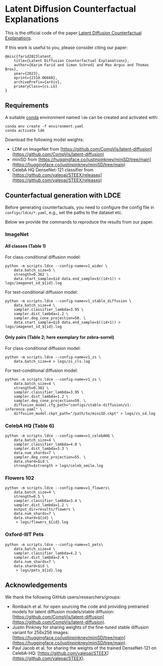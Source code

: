 # Latent Diffusion Counterfactual Explanations

This is the official code of the paper [Latent Diffusion Counterfactual Explanations](https://arxiv.org/abs/2310.06668).

If this work is useful to you, please consider citing our paper:

```
@misc{farid2023latent,
    title={Latent Diffusion Counterfactual Explanations}, 
    author={Karim Farid and Simon Schrodi and Max Argus and Thomas Brox},
    year={2023},
    eprint={2310.06668},
    archivePrefix={arXiv},
    primaryClass={cs.LG}
}
```

## Requirements
A suitable [conda](https://conda.io/) environment named `ldm` can be created
and activated with:

```
conda env create -f environment.yaml
conda activate ldm
```

Download the following model weights:
* LDM on ImageNet from [https://github.com/CompVis/latent-diffusion](https://github.com/CompVis/latent-diffusion)
* miniSD from [https://huggingface.co/justinpinkney/miniSD/tree/main](https://huggingface.co/justinpinkney/miniSD/tree/main)
* CelebA HQ DenseNet-121 classifier from [https://github.com/valeoai/STEEX/releases](https://github.com/valeoai/STEEX/releases)

## Counterfactual generation with LDCE
Before generating counterfactuals, you need to configure the config file in `configs/ldce/*.yaml`, e.g., set the paths to the dataset etc.

Below we provide the commands to reproduce the results from our paper.

### ImageNet

#### All classes (Table 1)

For class-conditional diffusion model:
```
python -m scripts.ldce --config-name=v1_wider \
    data.batch_size=5 \
    strength=0.382 \
    data.start_sample=$id data.end_sample=$((id+1)) > logs/imagenet_sd_${id}.log 
```

For text-conditional diffusion model:
```
python -m scripts.ldce --config-name=v1_stable_diffusion \
    data.batch_size=4 \
    sampler.classifier_lambda=3.95 \
    sampler.dist_lambda=1.2 \
    sampler.deg_cone_projection=50. \
    data.start_sample=$id data.end_sample=$((id+1)) > logs/imagenet_sd_${id}.log 
```

#### Only pairs (Table 2; here exemplary for zebra-sorrel)

For class-conditional diffusion model:
```
python -m scripts.ldce --config-name=v1_zs \
    data.batch_size=4 > logs/zs_cls.log 
```

For text-conditional diffusion model:
```
python -m scripts.ldce --config-name=v1_zs \
    data.batch_size=4 \
    strength=0.382 \
    sampler.classifier_lambda=3.95 \
    sampler.dist_lambda=1.2 \
    sampler.deg_cone_projection=50. \
    diffusion_model.cfg_path="configs/stable-diffusion/v1-inference.yaml" \
    diffusion_model.ckpt_path="/path/to/miniSD.ckpt" > logs/zs_sd.log 
```

### CelebA HQ (Table 6)

```
python -m scripts.ldce --config-name=v1_celebAHQ \
    data.batch_size=4 \
    sampler.classifier_lambda=4.0 \
    sampler.dist_lambda=3.3 \
    data.num_shards=7 \
    sampler.deg_cone_projection=55. \
    data.shard=$id \
    strength=$strength > logs/celeb_smile.log 
```

### Flowers 102

```
python -m scripts.ldce --config-name=v1_flowers\
    data.batch_size=4 \
    strength=0.5 \
    sampler.classifier_lambda=3.4 \
    sampler.dist_lambda=1.2 \
    output_dir=results/flowers \
    data.num_shards=7 \
    data.shard=${id} \
     > logs/flowers_${id}.log 
```

### Oxford-IIIT Pets

```
python -m scripts.ldce --config-name=v1_pets\
    data.batch_size=4 \
    sampler.classifier_lambda=4.2 \
    sampler.dist_lambda=2.4 \
    data.num_shards=7 \
    data.shard=$id \
     > logs/pets_${id}.log 
```

## Acknowledgements

We thank the following GitHub users/researchers/groups:

* Rombach et al. for open sourcing the code and providing pretrained models for latent diffusion models/stable diffusion: [https://github.com/CompVis/latent-diffusion](https://github.com/CompVis/latent-diffusion).
* Justin Pinkney for sharing weights of the fine-tuned stable diffusion variant for 256x256 images: [https://huggingface.co/justinpinkney/miniSD/tree/main](https://huggingface.co/justinpinkney/miniSD/tree/main).
* Paul Jacob et al. for sharing the weights of the trained DenseNet-121 on CelebA-HQ: [https://github.com/valeoai/STEEX](https://github.com/valeoai/STEEX).